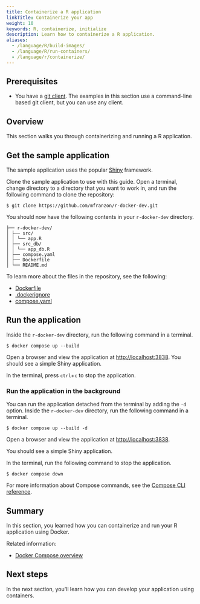 ```yaml
---
title: Containerize a R application
linkTitle: Containerize your app
weight: 10
keywords: R, containerize, initialize
description: Learn how to containerize a R application.
aliases:
  - /language/R/build-images/
  - /language/R/run-containers/
  - /language/r/containerize/
---
```


## Prerequisites

* You have a [git client](https://git-scm.com/downloads). The examples in this section use a command-line based git client, but you can use any client.

## Overview

This section walks you through containerizing and running a R application.

## Get the sample application

The sample application uses the popular [Shiny](https://shiny.posit.co/) framework.

Clone the sample application to use with this guide. Open a terminal, change directory to a directory that you want to work in, and run the following command to clone the repository:

```console
$ git clone https://github.com/mfranzon/r-docker-dev.git
```

You should now have the following contents in your `r-docker-dev`
directory.

```text
├── r-docker-dev/
│ ├── src/
│ │ └── app.R
│ ├── src_db/
│ │ └── app_db.R
│ ├── compose.yaml
│ ├── Dockerfile
│ └── README.md
```

To learn more about the files in the repository, see the following:
 - [Dockerfile](/reference/dockerfile.md)
 - [.dockerignore](/reference/dockerfile.md#dockerignore-file)
 - [compose.yaml](/reference/compose-file/_index.md)

## Run the application

Inside the `r-docker-dev` directory, run the following command in a
terminal.

```console
$ docker compose up --build
```

Open a browser and view the application at [http://localhost:3838](http://localhost:3838). You should see a simple Shiny application.

In the terminal, press `ctrl`+`c` to stop the application.

### Run the application in the background

You can run the application detached from the terminal by adding the `-d`
option. Inside the `r-docker-dev` directory, run the following command
in a terminal.

```console
$ docker compose up --build -d
```

Open a browser and view the application at [http://localhost:3838](http://localhost:3838).

You should see a simple Shiny application.

In the terminal, run the following command to stop the application.

```console
$ docker compose down
```

For more information about Compose commands, see the [Compose CLI
reference](/reference/cli/docker/compose/_index.md).

## Summary

In this section, you learned how you can containerize and run your R
application using Docker.

Related information:
 - [Docker Compose overview](/manuals/compose/_index.md)

## Next steps

In the next section, you'll learn how you can develop your application using
containers.

